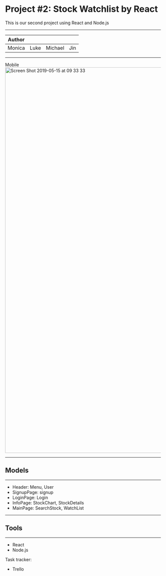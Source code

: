 # Project #2: Stock Watchlist by React
This is our second project using React and Node.js

---
Author| | | |
---|:--:|---:|---:
Monica|Luke|Michael|Jin
---
<!-- Web: -->


Mobile
<img width="1250" alt="Screen Shot 2019-05-15 at 09 33 33" src="https://user-images.githubusercontent.com/33978352/57747612-a9502380-7719-11e9-836b-660dc7d31e39.png">

---
## Models
---
* Header: Menu, User
* SignupPage: signup
* LoginPage: Login
* InfoPage: StockChart, StockDetails
* MainPage: SearchStock, WatchList

---
## Tools
---
* React
* Node.js

Task tracker:
* Trello
